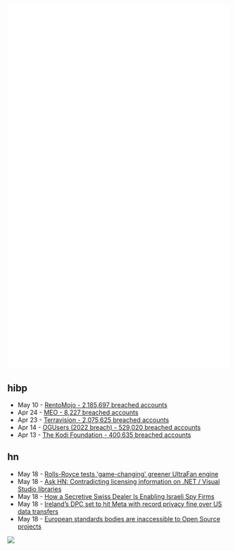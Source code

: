 ![Metrics](https://raw.githubusercontent.com/phixion/phixion/master/metrics.svg)

## hibp

<!--
for https://github.com/phixion/phixion/blob/main/.github/workflows/feeds.yml
-->
<!--START_SECTION:haveibeenpwnd-->
- May 10 - [RentoMojo - 2,185,697 breached accounts](https://haveibeenpwned.com/PwnedWebsites#RentoMojo)
- Apr 24 - [MEO - 8,227 breached accounts](https://haveibeenpwned.com/PwnedWebsites#MEO)
- Apr 23 - [Terravision - 2,075,625 breached accounts](https://haveibeenpwned.com/PwnedWebsites#Terravision)
- Apr 14 - [OGUsers (2022 breach) - 529,020 breached accounts](https://haveibeenpwned.com/PwnedWebsites#OGUsers2022)
- Apr 13 - [The Kodi Foundation - 400,635 breached accounts](https://haveibeenpwned.com/PwnedWebsites#KodiFoundation)
<!--END_SECTION:haveibeenpwnd-->

## hn

<!--
for https://github.com/phixion/phixion/blob/main/.github/workflows/feeds.yml
-->
<!--START_SECTION:hn-->
- May 18 - [Rolls-Royce tests &#x27;game-changing&#x27; greener UltraFan engine](https://www.bbc.com/news/uk-england-derbyshire-65633884)
- May 18 - [Ask HN: Contradicting licensing information on .NET &#x2F; Visual Studio libraries](https://developercommunity.visualstudio.com/t/Contradicting-licensing-information-on-/10367059)
- May 18 - [How a Secretive Swiss Dealer Is Enabling Israeli Spy Firms](https://www.haaretz.com/israel-news/security-aviation/2023-05-14/ty-article-magazine/.highlight/global-surveillance-the-secretive-swiss-dealer-enabling-israeli-spy-firms/00000188-0005-dc7e-a3fe-22cdf2900000)
- May 18 - [Ireland’s DPC set to hit Meta with record privacy fine over US data transfers](https://www.irishtimes.com/business/2023/05/17/irelands-dpc-said-to-hit-meta-with-record-privacy-fine-over-us-data-transfers/)
- May 18 - [European standards bodies are inaccessible to Open Source projects](https://blog.opensource.org/another-issue-with-the-cyber-resilience-act-european-standards-bodies-are-inaccessible-to-open-source-projects/)
<!--END_SECTION:hn-->

<!--
for https://yhype.me
-->
![](https://hit.yhype.me/github/profile?user_id=13013670)
